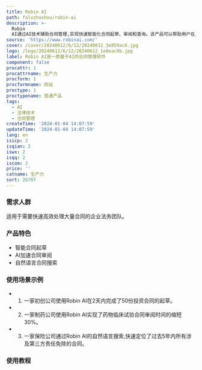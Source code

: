 ```yaml
---
title: Robin AI
path: falvzhushou/robin-ai
description: >-
  Robin
  AI通过AI技术辅助合同管理,实现快速智能化合同起草、审阅和查询。该产品可以帮助用户在几分钟内完成合同起草,利用AI进行85%更快速的合同审阅,并实现强大的自然语言搜索查询功能,从而简化法律团队的合同管理流程。
source: 'https://www.robinai.com/'
cover: /cover/20240612/6/12/20240612_3e859ac6.jpg
logo: /logo/20240612/6/12/20240612_1e8eac8b.jpg
label: Robin AI是一款基于AI的合同管理软件
component: false
procattr: 1
procattrname: 生产力
procform: 1
procformname: 网站
proctype: 1
proctypename: 普通产品
tags:
  - AI
  - 法律技术
  - 合同管理
createTime: '2024-01-04 14:07:59'
updateTime: '2024-01-04 14:07:59'
lang: en
isicp: 2
isqian: 2
iswx: 2
isqq: 2
iscom: 2
price: ''
catname: 生产力
sort: 26707
---
```




### 需求人群
适用于需要快速高效处理大量合同的企业法务团队。

### 产品特色
- 智能合同起草
- AI加速合同审阅
- 自然语言合同搜索

### 使用场景示例
- 1. 一家初创公司使用Robin AI在2天内完成了50份投资合同的起草。
- 2. 一家制药公司使用Robin AI实现了药物临床试验合同审阅时间的缩短30%。
- 3. 一家保险公司通过Robin AI的自然语言搜索,快速定位了过去5年内所有涉及第三方责任免除的合同。

### 使用教程


  
